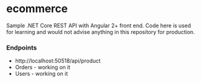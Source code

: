 # ecommerce

Sample .NET Core REST API with Angular 2+ front end. Code here is used for learning and would not advise anything in this repository for production.

### Endpoints
- http://localhost:50518/api/product
- Orders - working on it
- Users - working on it